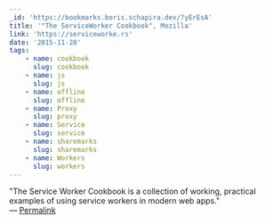 ```yaml
---
_id: 'https://bookmarks.boris.schapira.dev/?yErEsA'
title: '"The ServiceWorker Cookbook", Mozilla'
link: 'https://serviceworke.rs'
date: '2015-11-20'
tags:
    - name: cookbook
      slug: cookbook
    - name: js
      slug: js
    - name: offline
      slug: offline
    - name: Proxy
      slug: proxy
    - name: Service
      slug: service
    - name: sharemarks
      slug: sharemarks
    - name: Workers
      slug: workers
---
```


&quot;The Service Worker Cookbook is a collection of working, practical examples
of using service workers in modern web apps.&quot; <br>&#8212;
<a href="https://bookmarks.boris.schapira.dev/?yErEsA" title="Permalink">Permalink</a>
